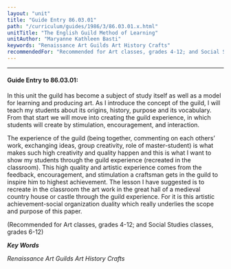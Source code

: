 ```yaml
---
layout: "unit"
title: "Guide Entry 86.03.01"
path: "/curriculum/guides/1986/3/86.03.01.x.html"
unitTitle: "The English Guild Method of Learning"
unitAuthor: "Maryanne Kathleen Basti"
keywords: "Renaissance Art Guilds Art History Crafts"
recommendedFor: "Recommended for Art classes, grades 4-12; and Social Studies classes, grades 6-12"
---
```

<body>
<hr/>
 <h4>
  Guide Entry to 86.03.01:
 </h4>
 In this unit the guild has become a subject of study itself as well as a model for learning and producing art. As I introduce the concept of the guild, I will teach my students about its origins, history, purpose and its vocabulary. From that start we will move into creating the guild experience, in which students will create by stimulation, encouragement, and interaction.
 <p>
  The experience of the guild (being together, commenting on each others’ work, exchanging ideas, group creativity, role of master-student) is what makes such high creativity and quality happen and this is what I want to show my students through the guild experience (recreated in the classroom). This high quality and artistic experience comes from the feedback, encouragement, and stimulation a craftsman gets in the guild to inspire him to highest achievement. The lesson I have suggested is to recreate in the classroom the art work in the great hall of a medieval country house or castle through the guild experience. For it is this artistic achievement-social organization duality which really underlies the scope and purpose of this paper.
 </p>
 <p>
  (Recommended for Art classes, grades 4-12; and Social Studies classes, grades 6-12)
 </p>
<p>
  <b>
   <i>
    Key Words
   </i>
  </b>
  <br/>
 </p>
 <p>
  <i>
   Renaissance Art Guilds Art History Crafts
  </i>
 </p>

</body>